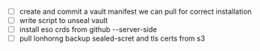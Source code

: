 - [ ] create and commit a vault manifest we can pull for correct installation
- [ ] write script to unseal vault
- [ ] install eso crds from github --server-side
- [ ] pull lonhorng backup sealed-scret and tls certs from s3 
